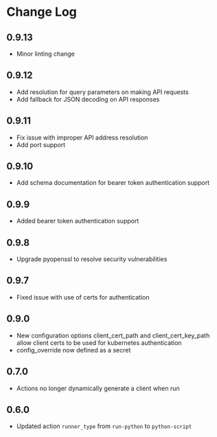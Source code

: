 # Change Log

## 0.9.13
- Minor linting change

## 0.9.12
- Add resolution for query parameters on making API requests
- Add fallback for JSON decoding on API responses

## 0.9.11
- Fix issue with improper API address resolution
- Add port support

## 0.9.10
- Add schema documentation for bearer token authentication support

## 0.9.9

- Added bearer token authentication support

## 0.9.8

- Upgrade pyopenssl to resolve security vulnerabilities

## 0.9.7

- Fixed issue with use of certs for authentication

## 0.9.0

- New configuration options client_cert_path and client_cert_key_path
  allow client certs to be used for kubernetes authentication
- config_override now defined as a secret

## 0.7.0

- Actions no longer dynamically generate a client when run

## 0.6.0

- Updated action `runner_type` from `run-python` to `python-script`

